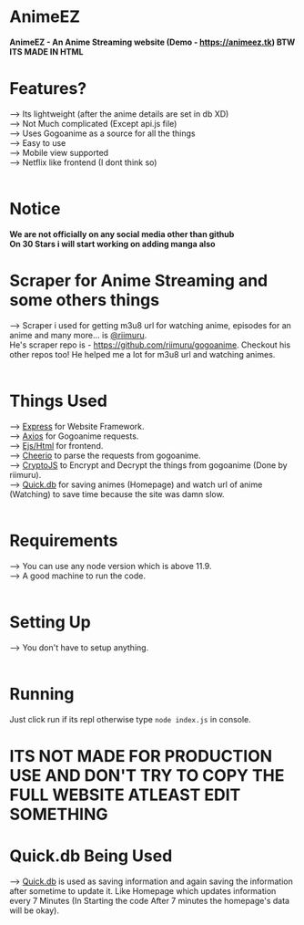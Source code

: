 # AnimeEZ
**AnimeEZ - An Anime Streaming website (Demo - https://animeez.tk) BTW ITS MADE IN HTML** <br>
# Features?
--> Its lightweight (after the anime details are set in db XD) <br>
--> Not Much complicated (Except api.js file) <br>
--> Uses Gogoanime as a source for all the things <br>
--> Easy to use <br>
--> Mobile view supported <br>
--> Netflix like frontend (I dont think so) <br> <br> 

# Notice 
**We are not officially on any social media other than github** <br>
**On 30 Stars i will start working on adding manga also**

# Scraper for Anime Streaming and some others things
--> Scraper i used for getting m3u8 url for watching anime, episodes for an anime and many more... is [@riimuru](https://github.com/riimuru).   
He's scraper repo is - https://github.com/riimuru/gogoanime. Checkout his other repos too! He helped me a lot for m3u8 url and watching animes. <br> <br> 

# Things Used
--> [Express](https://expressjs.com/en/starter/installing.html) for Website Framework. <br> 
--> [Axios](https://axios-http.com/docs/intro) for Gogoanime requests. <br> 
--> [Ejs/Html](https://ejs.co/#docs) for frontend. <br> 
--> [Cheerio](https://cheerio.js.org/) to parse the requests from gogoanime. <br> 
--> [CryptoJS](https://github.com/brix/crypto-js#readme) to Encrypt and Decrypt the things from gogoanime (Done by riimuru). <br> 
--> [Quick.db](https://quickdb.js.org/) for saving animes (Homepage) and watch url of anime (Watching) to save time because the site was damn slow. <br>  <br> 

# Requirements
--> You can use any node version which is above 11.9. <br> 
--> A good machine to run the code. <br>  <br> 



# Setting Up 
--> You don't have to setup anything. <br>  <br> 

# Running 
Just click run if its repl otherwise type `node index.js` in console. <br> 

# ITS NOT MADE FOR PRODUCTION USE AND DON'T TRY TO COPY THE FULL WEBSITE ATLEAST EDIT SOMETHING

# Quick.db Being Used 
--> [Quick.db](https://quickdb.js.org/) is used as saving information and again saving the information after sometime to update it. Like Homepage which updates information every 7 Minutes (In Starting the code After 7 minutes the homepage's data will be okay).
